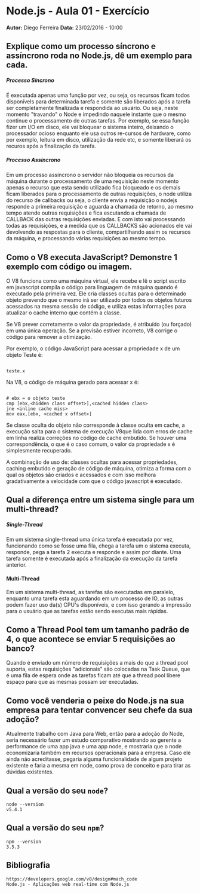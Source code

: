 # Node.js - Aula 01 - Exercício
**Autor:** Diego Ferreira
**Data:** 23/02/2016 - 10:00

## Explique como um processo síncrono e assíncrono roda no Node.js, dê um exemplo para cada.
##### Processo Síncrono

É executada apenas uma função por vez, ou seja, os recursos ficam todos disponívels para determinada tarefa e somente são liberados após a tarefa ser completamente finalizada e respondida ao usuário. Ou seja, neste momento "travando" o Node e impedindo naquele instante que o mesmo continue o processamento de outras tarefas. Por exemplo, se essa função fizer um I/O em disco, ele vai bloquear o sistema inteiro, deixando o processador ocioso enquanto ele usa outros re-cursos de hardware, como por exemplo, leitura em disco, utilização da rede etc, e somente liberará os recuros após a finalização da tarefa.

##### Processo Assíncrono

 Em um processo assíncrono o servidor não bloqueia os recursos da máquina durante o processamento de uma requisição neste momento apenas o recurso que esta sendo utilizado fica bloqueado e os demais ficam liberados para o processamento de outras requisições, o node utiliza do recurso de callbacks ou seja, o cliente envia a requisição o nodejs responde a primeira requisição e aguarda a chamada de retorno, ao mesmo tempo atende outras requisições e fica escutando a chamada de CALLBACK das outras requisições enviadas. E com isto vai processando todas as requisições, e a medida que os CALLBACKS são acionados ele vai devolvendo as respostas para o cliente, compartilhando assim os recursos da máquina, e processando várias requisições ao mesmo tempo.


## Como o V8 executa JavaScript? Demonstre 1 exemplo com código ou imagem.

O V8 funciona como uma máquina virtual, ele recebe e lê o script escrito em javascript compila o código para linguagem de máquina quando é executado pela primeira vez. Ele cria classes ocultas para o determinado objeto prevendo que o mesmo irá ser utilizado por todos os objetos futuros acessados na mesma sessão de código, e utiliza estas informações para atualizar o cache interno que contém a classe.

Se V8 prever corretamente o valor da propriedade, é atribuído (ou forçado) em uma única operação. Se a previsão estiver incorreto, V8 corrige o código para remover a otimização.

Por exemplo, o código JavaScript para acessar a propriedade x de um objeto Teste é:

```

teste.x
```

Na V8, o código de máquina gerado para acessar x é:

```

# ebx = o objeto teste
cmp [ebx,<hidden class offset>],<cached hidden class>
jne <inline cache miss>
mov eax,[ebx, <cached x offset>]

```

Se classe oculta do objeto não corresponde à classe oculta em cache, a execução salta para o sistema de execução V8que lida com erros de cache em linha realiza correções no código de cache embutido. Se houver uma correspondência, o que é o caso comum, o valor da propriedade x é simplesmente recuperado.

A combinação de uso de: classes ocultas para acessar propriedades, caching embutido e geração de código de máquina, otimiza a forma com a qual os objetos são criados e acessados e com isso melhora gradativamente a velocidade com que o código javascript é executado.

## Qual a diferença entre um sistema single para um multi-thread?

##### Single-Thread

Em um sistema single-thread uma única tarefa é executada por vez, funcionando como se fosse uma fila, chega a tarefa um o sistema executa, responde, pega a tarefa 2 executa e responde e assim por diante. Uma tarefa somente é executada após a finalização da execução da tarefa anterior.

#### Multi-Thread
Em um sistema multi-thread, as tarefas são executadas em paralelo, enquanto uma tarefa esta aguardando em um processo de IO, as outras podem fazer uso da(s) CPU's disponíveis, e com isso gerando a impressão para o usuário que as tarefas estão sendo executas mais rápidas.

## Como a Thread Pool tem um tamanho padrão de 4, o que acontece se enviar 5 requisições ao banco?

Quando é enviado um número de requisições a mais do que a thread pool suporta, estas requisições "adicionais" são colocadas na Task Queue, que é uma fila de espera onde as tarefas ficam até que a thread pool libere espaço para que as mesmas possam ser executadas.


## Como você venderia o peixe do Node.js na sua empresa para tentar convencer seu chefe da sua adoção?

Atualmente trabalho com Java para Web, então para a adoção do Node, seria necessário fazer um estudo comparativo mostrando ao gerente a performance de uma app java e uma app node, e mostraria que o node economizaria também em recursos operacionais para a empresa. Caso ele ainda não acreditasse, pegaria alguma funcionalidade de algum projeto existente e faria a mesma em node, como prova de conceito e para tirar as dúvidas existentes.

## Qual a versão do seu `node`?
```
node --version
v5.4.1
```

## Qual a versão do seu `npm`?
```
npm --version
3.5.3
```

## Bibliografia
```
https://developers.google.com/v8/design#mach_code
Node.js - Aplicações web real-time com Node.js 
```
